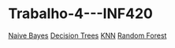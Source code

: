 # Trabalho-4---INF420

[Naive Bayes](https://scikit-learn.org/stable/modules/generated/sklearn.naive_bayes.GaussianNB.html#sklearn.naive_bayes.GaussianNB)
[Decision Trees](https://scikit-learn.org/stable/modules/tree.html)
[KNN](https://scikit-learn.org/stable/auto_examples/neighbors/plot_classification.html#sphx-glr-auto-examples-neighbors-plot-classification-py)
[Random Forest](https://scikit-learn.org/stable/modules/generated/sklearn.ensemble.RandomForestClassifier.html#sklearn.ensemble.RandomForestClassifier)